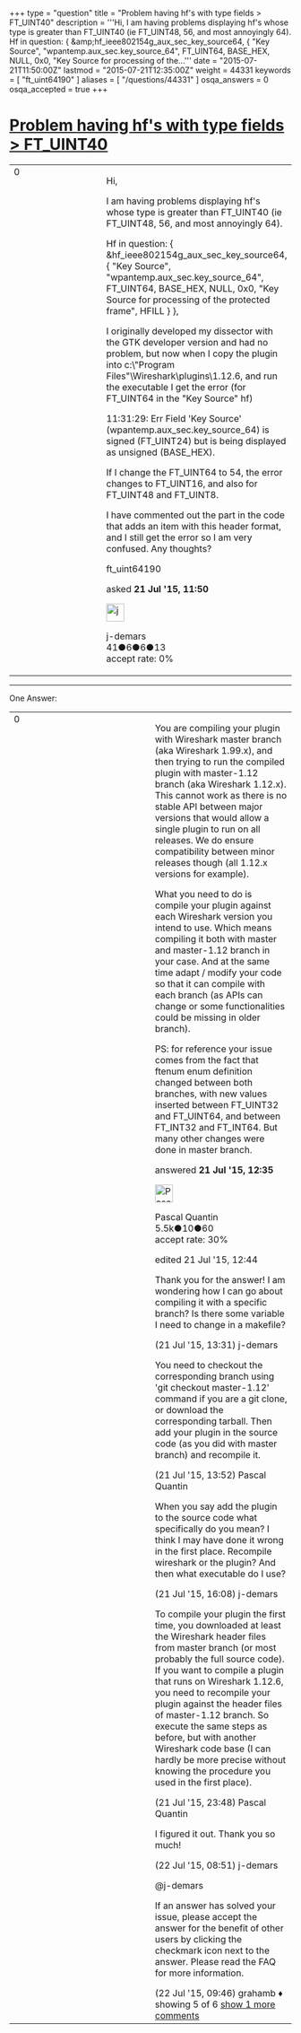 +++
type = "question"
title = "Problem having hf&#x27;s with type fields &gt; FT_UINT40"
description = '''Hi, I am having problems displaying hf&#x27;s whose type is greater than FT_UINT40 (ie FT_UINT48, 56, and most annoyingly 64).  Hf in question: { &amp;amp;hf_ieee802154g_aux_sec_key_source64,  { &quot;Key Source&quot;, &quot;wpantemp.aux_sec.key_source_64&quot;, FT_UINT64, BASE_HEX, NULL, 0x0,  &quot;Key Source for processing of the...'''
date = "2015-07-21T11:50:00Z"
lastmod = "2015-07-21T12:35:00Z"
weight = 44331
keywords = [ "ft_uint64190" ]
aliases = [ "/questions/44331" ]
osqa_answers = 0
osqa_accepted = true
+++

<div class="headNormal">

# [Problem having hf's with type fields &gt; FT\_UINT40](/questions/44331/problem-having-hfs-with-type-fields-ft_uint40)

</div>

<div id="main-body">

<div id="askform">

<table id="question-table" style="width:100%;"><colgroup><col style="width: 50%" /><col style="width: 50%" /></colgroup><tbody><tr class="odd"><td style="width: 30px; vertical-align: top"><div class="vote-buttons"><div id="post-44331-score" class="post-score" title="current number of votes">0</div><div id="favorite-count" class="favorite-count"></div></div></td><td><div id="item-right"><div class="question-body"><p>Hi,</p><p>I am having problems displaying hf's whose type is greater than FT_UINT40 (ie FT_UINT48, 56, and most annoyingly 64).</p><p>Hf in question: { &amp;hf_ieee802154g_aux_sec_key_source64, { "Key Source", "wpantemp.aux_sec.key_source_64", FT_UINT64, BASE_HEX, NULL, 0x0, "Key Source for processing of the protected frame", HFILL } },</p><p>I originally developed my dissector with the GTK developer version and had no problem, but now when I copy the plugin into c:\"Program Files"\Wireshark\plugins\1.12.6, and run the executable I get the error (for FT_UINT64 in the "Key Source" hf)</p><p>11:31:29: Err Field 'Key Source' (wpantemp.aux_sec.key_source_64) is signed (FT_UINT24) but is being displayed as unsigned (BASE_HEX).</p><p>If I change the FT_UINT64 to 54, the error changes to FT_UINT16, and also for FT_UINT48 and FT_UINT8.</p><p>I have commented out the part in the code that adds an item with this header format, and I still get the error so I am very confused. Any thoughts?</p></div><div id="question-tags" class="tags-container tags">ft_uint64190</div><div id="question-controls" class="post-controls"></div><div class="post-update-info-container"><div class="post-update-info post-update-info-user"><p>asked <strong>21 Jul '15, 11:50</strong></p><img src="https://secure.gravatar.com/avatar/8f99f97ead483c8f43cf63e9b3d17f7d?s=32&amp;d=identicon&amp;r=g" class="gravatar" width="32" height="32" alt="j-demars&#39;s gravatar image" /><p>j-demars<br />
<span class="score" title="41 reputation points">41</span><span title="6 badges"><span class="badge1">●</span><span class="badgecount">6</span></span><span title="6 badges"><span class="silver">●</span><span class="badgecount">6</span></span><span title="13 badges"><span class="bronze">●</span><span class="badgecount">13</span></span><br />
<span class="accept_rate" title="Rate of the user&#39;s accepted answers">accept rate:</span> <span title="j-demars has no accepted answers">0%</span></p></div></div><div id="comments-container-44331" class="comments-container"></div><div id="comment-tools-44331" class="comment-tools"></div><div class="clear"></div><div id="comment-44331-form-container" class="comment-form-container"></div><div class="clear"></div></div></td></tr></tbody></table>

------------------------------------------------------------------------

<div class="tabBar">

<span id="sort-top"></span>

<div class="headQuestions">

One Answer:

</div>

</div>

<span id="44332"></span>

<div id="answer-container-44332" class="answer accepted-answer">

<table style="width:100%;"><colgroup><col style="width: 50%" /><col style="width: 50%" /></colgroup><tbody><tr class="odd"><td style="width: 30px; vertical-align: top"><div class="vote-buttons"><div id="post-44332-score" class="post-score" title="current number of votes">0</div></div></td><td><div class="item-right"><div class="answer-body"><p>You are compiling your plugin with Wireshark master branch (aka Wireshark 1.99.x), and then trying to run the compiled plugin with master-1.12 branch (aka Wireshark 1.12.x). This cannot work as there is no stable API between major versions that would allow a single plugin to run on all releases. We do ensure compatibility between minor releases though (all 1.12.x versions for example).</p><p>What you need to do is compile your plugin against each Wireshark version you intend to use. Which means compiling it both with master and master-1.12 branch in your case. And at the same time adapt / modify your code so that it can compile with each branch (as APIs can change or some functionalities could be missing in older branch).</p><p>PS: for reference your issue comes from the fact that ftenum enum definition changed between both branches, with new values inserted between FT_UINT32 and FT_UINT64, and between FT_INT32 and FT_INT64. But many other changes were done in master branch.</p></div><div class="answer-controls post-controls"></div><div class="post-update-info-container"><div class="post-update-info post-update-info-user"><p>answered <strong>21 Jul '15, 12:35</strong></p><img src="https://secure.gravatar.com/avatar/713f24fd877861260b71ecd455018625?s=32&amp;d=identicon&amp;r=g" class="gravatar" width="32" height="32" alt="Pascal%20Quantin&#39;s gravatar image" /><p>Pascal Quantin<br />
<span class="score" title="5544 reputation points"><span>5.5k</span></span><span title="10 badges"><span class="silver">●</span><span class="badgecount">10</span></span><span title="60 badges"><span class="bronze">●</span><span class="badgecount">60</span></span><br />
<span class="accept_rate" title="Rate of the user&#39;s accepted answers">accept rate:</span> <span title="Pascal Quantin has 92 accepted answers">30%</span></p></div><div class="post-update-info post-update-info-edited"><p>edited 21 Jul '15, 12:44</p></div></div><div id="comments-container-44332" class="comments-container"><span id="44345"></span><div id="comment-44345" class="comment"><div id="post-44345-score" class="comment-score"></div><div class="comment-text"><p>Thank you for the answer! I am wondering how I can go about compiling it with a specific branch? Is there some variable I need to change in a makefile?</p></div><div id="comment-44345-info" class="comment-info"><span class="comment-age">(21 Jul '15, 13:31)</span> j-demars</div></div><span id="44352"></span><div id="comment-44352" class="comment"><div id="post-44352-score" class="comment-score"></div><div class="comment-text"><p>You need to checkout the corresponding branch using 'git checkout master-1.12' command if you are a git clone, or download the corresponding tarball. Then add your plugin in the source code (as you did with master branch) and recompile it.</p></div><div id="comment-44352-info" class="comment-info"><span class="comment-age">(21 Jul '15, 13:52)</span> Pascal Quantin</div></div><span id="44359"></span><div id="comment-44359" class="comment"><div id="post-44359-score" class="comment-score"></div><div class="comment-text"><p>When you say add the plugin to the source code what specifically do you mean? I think I may have done it wrong in the first place. Recompile wireshark or the plugin? And then what executable do I use?</p></div><div id="comment-44359-info" class="comment-info"><span class="comment-age">(21 Jul '15, 16:08)</span> j-demars</div></div><span id="44361"></span><div id="comment-44361" class="comment"><div id="post-44361-score" class="comment-score"></div><div class="comment-text"><p>To compile your plugin the first time, you downloaded at least the Wireshark header files from master branch (or most probably the full source code). If you want to compile a plugin that runs on Wireshark 1.12.6, you need to recompile your plugin against the header files of master-1.12 branch. So execute the same steps as before, but with another Wireshark code base (I can hardly be more precise without knowing the procedure you used in the first place).</p></div><div id="comment-44361-info" class="comment-info"><span class="comment-age">(21 Jul '15, 23:48)</span> Pascal Quantin</div></div><span id="44374"></span><div id="comment-44374" class="comment"><div id="post-44374-score" class="comment-score"></div><div class="comment-text"><p>I figured it out. Thank you so much!</p></div><div id="comment-44374-info" class="comment-info"><span class="comment-age">(22 Jul '15, 08:51)</span> j-demars</div></div><span id="44376"></span><div id="comment-44376" class="comment not_top_scorer"><div id="post-44376-score" class="comment-score"></div><div class="comment-text"><p>@j-demars</p><p>If an answer has solved your issue, please accept the answer for the benefit of other users by clicking the checkmark icon next to the answer. Please read the FAQ for more information.</p></div><div id="comment-44376-info" class="comment-info"><span class="comment-age">(22 Jul '15, 09:46)</span> grahamb ♦</div></div></div><div id="comment-tools-44332" class="comment-tools"><span class="comments-showing"> showing 5 of 6 </span> <a href="#" class="show-all-comments-link">show 1 more comments</a></div><div class="clear"></div><div id="comment-44332-form-container" class="comment-form-container"></div><div class="clear"></div></div></td></tr></tbody></table>

</div>

<div class="paginator-container-left">

</div>

</div>

</div>

